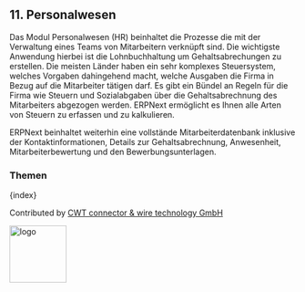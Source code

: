 ## 11. Personalwesen

Das Modul Personalwesen (HR) beinhaltet die Prozesse die mit der Verwaltung eines Teams von Mitarbeitern verknüpft sind. Die wichtigste Anwendung hierbei ist die Lohnbuchhaltung um Gehaltsabrechungen zu erstellen. Die meisten Länder haben ein sehr komplexes Steuersystem, welches Vorgaben dahingehend macht, welche Ausgaben die Firma in Bezug auf die Mitarbeiter tätigen darf. Es gibt ein Bündel an Regeln für die Firma wie Steuern und Sozialabgaben über die Gehaltsabrechnung des Mitarbeiters abgezogen werden. ERPNext ermöglicht es Ihnen alle Arten von Steuern zu erfassen und zu kalkulieren.

ERPNext beinhaltet weiterhin eine vollstände Mitarbeiterdatenbank inklusive der Kontaktinformationen, Details zur Gehaltsabrechnung, Anwesenheit, Mitarbeiterbewertung und den Bewerbungsunterlagen.

### Themen

{index}

Contributed by <A HREF="http://www.cwt-kabel.de">CWT connector & wire technology GmbH</A>

<A HREF="http://www.cwt-kabel.de"><IMG alt="logo" src="http://www.cwt-assembly.com/sites/all/images/logo.png" height=100></A>
